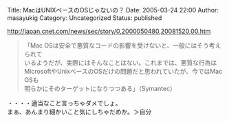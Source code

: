 Title: MacはUNIXベースのOSじゃないの？
Date: 2005-03-24 22:00
Author: masayukig
Category: Uncategorized
Status: published

<http://japan.cnet.com/news/sec/story/0,2000050480,20081520,00.htm>  

> 「Mac
> OSは安全で悪質なコードの影響を受けないと、一般にはそう考えられて  
> いるようだが、実際にはそんなことはない。これまでは、悪質な行為は  
> MicrosoftやUnixベースのOSだけの問題だと思われていたが、今ではMac OSも  
> 明らかにそのターゲットになりつつある」（Symantec）

・・・・適当なこと言っちゃダメでしょ。  
まぁ、あんまり細かいこと気にしちゃだめか。＞自分
